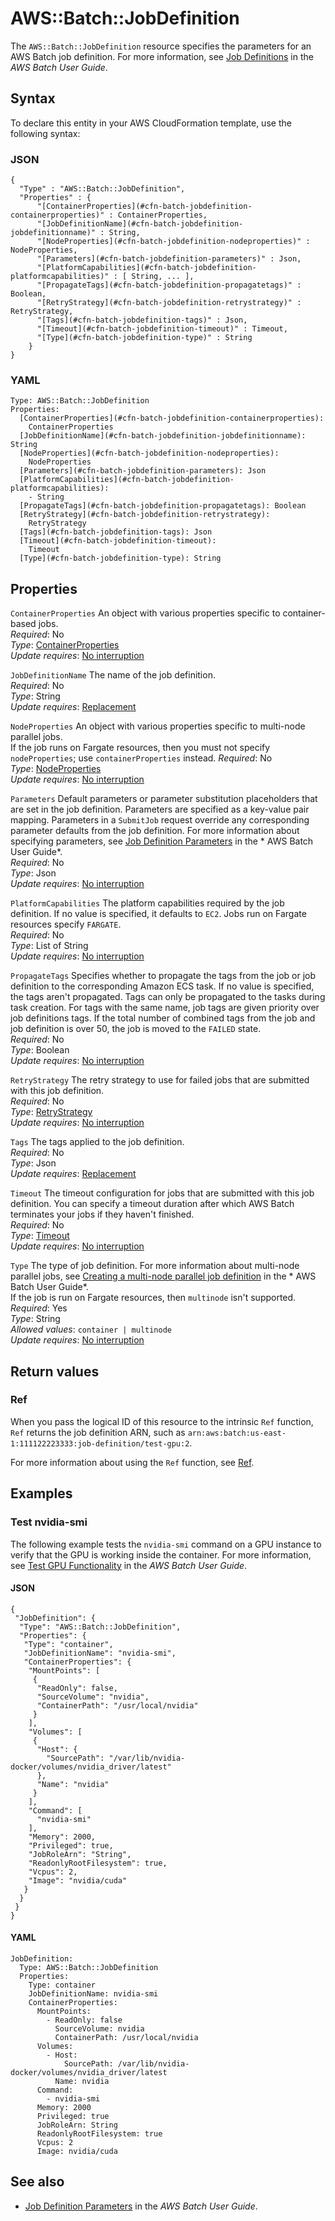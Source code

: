 # AWS::Batch::JobDefinition<a name="aws-resource-batch-jobdefinition"></a>

The `AWS::Batch::JobDefinition` resource specifies the parameters for an AWS Batch job definition\. For more information, see [Job Definitions](https://docs.aws.amazon.com/batch/latest/userguide/job_definitions.html) in the *AWS Batch User Guide*\.

## Syntax<a name="aws-resource-batch-jobdefinition-syntax"></a>

To declare this entity in your AWS CloudFormation template, use the following syntax:

### JSON<a name="aws-resource-batch-jobdefinition-syntax.json"></a>

```
{
  "Type" : "AWS::Batch::JobDefinition",
  "Properties" : {
      "[ContainerProperties](#cfn-batch-jobdefinition-containerproperties)" : ContainerProperties,
      "[JobDefinitionName](#cfn-batch-jobdefinition-jobdefinitionname)" : String,
      "[NodeProperties](#cfn-batch-jobdefinition-nodeproperties)" : NodeProperties,
      "[Parameters](#cfn-batch-jobdefinition-parameters)" : Json,
      "[PlatformCapabilities](#cfn-batch-jobdefinition-platformcapabilities)" : [ String, ... ],
      "[PropagateTags](#cfn-batch-jobdefinition-propagatetags)" : Boolean,
      "[RetryStrategy](#cfn-batch-jobdefinition-retrystrategy)" : RetryStrategy,
      "[Tags](#cfn-batch-jobdefinition-tags)" : Json,
      "[Timeout](#cfn-batch-jobdefinition-timeout)" : Timeout,
      "[Type](#cfn-batch-jobdefinition-type)" : String
    }
}
```

### YAML<a name="aws-resource-batch-jobdefinition-syntax.yaml"></a>

```
Type: AWS::Batch::JobDefinition
Properties: 
  [ContainerProperties](#cfn-batch-jobdefinition-containerproperties): 
    ContainerProperties
  [JobDefinitionName](#cfn-batch-jobdefinition-jobdefinitionname): String
  [NodeProperties](#cfn-batch-jobdefinition-nodeproperties): 
    NodeProperties
  [Parameters](#cfn-batch-jobdefinition-parameters): Json
  [PlatformCapabilities](#cfn-batch-jobdefinition-platformcapabilities): 
    - String
  [PropagateTags](#cfn-batch-jobdefinition-propagatetags): Boolean
  [RetryStrategy](#cfn-batch-jobdefinition-retrystrategy): 
    RetryStrategy
  [Tags](#cfn-batch-jobdefinition-tags): Json
  [Timeout](#cfn-batch-jobdefinition-timeout): 
    Timeout
  [Type](#cfn-batch-jobdefinition-type): String
```

## Properties<a name="aws-resource-batch-jobdefinition-properties"></a>

`ContainerProperties`  <a name="cfn-batch-jobdefinition-containerproperties"></a>
An object with various properties specific to container\-based jobs\.  
*Required*: No  
*Type*: [ContainerProperties](aws-properties-batch-jobdefinition-containerproperties.md)  
*Update requires*: [No interruption](https://docs.aws.amazon.com/AWSCloudFormation/latest/UserGuide/using-cfn-updating-stacks-update-behaviors.html#update-no-interrupt)

`JobDefinitionName`  <a name="cfn-batch-jobdefinition-jobdefinitionname"></a>
The name of the job definition\.  
*Required*: No  
*Type*: String  
*Update requires*: [Replacement](https://docs.aws.amazon.com/AWSCloudFormation/latest/UserGuide/using-cfn-updating-stacks-update-behaviors.html#update-replacement)

`NodeProperties`  <a name="cfn-batch-jobdefinition-nodeproperties"></a>
An object with various properties specific to multi\-node parallel jobs\.  
If the job runs on Fargate resources, then you must not specify `nodeProperties`; use `containerProperties` instead\.
*Required*: No  
*Type*: [NodeProperties](aws-properties-batch-jobdefinition-nodeproperties.md)  
*Update requires*: [No interruption](https://docs.aws.amazon.com/AWSCloudFormation/latest/UserGuide/using-cfn-updating-stacks-update-behaviors.html#update-no-interrupt)

`Parameters`  <a name="cfn-batch-jobdefinition-parameters"></a>
Default parameters or parameter substitution placeholders that are set in the job definition\. Parameters are specified as a key\-value pair mapping\. Parameters in a `SubmitJob` request override any corresponding parameter defaults from the job definition\. For more information about specifying parameters, see [Job Definition Parameters](https://docs.aws.amazon.com/batch/latest/userguide/job_definition_parameters.html) in the * AWS Batch User Guide*\.  
*Required*: No  
*Type*: Json  
*Update requires*: [No interruption](https://docs.aws.amazon.com/AWSCloudFormation/latest/UserGuide/using-cfn-updating-stacks-update-behaviors.html#update-no-interrupt)

`PlatformCapabilities`  <a name="cfn-batch-jobdefinition-platformcapabilities"></a>
The platform capabilities required by the job definition\. If no value is specified, it defaults to `EC2`\. Jobs run on Fargate resources specify `FARGATE`\.  
*Required*: No  
*Type*: List of String  
*Update requires*: [No interruption](https://docs.aws.amazon.com/AWSCloudFormation/latest/UserGuide/using-cfn-updating-stacks-update-behaviors.html#update-no-interrupt)

`PropagateTags`  <a name="cfn-batch-jobdefinition-propagatetags"></a>
Specifies whether to propagate the tags from the job or job definition to the corresponding Amazon ECS task\. If no value is specified, the tags aren't propagated\. Tags can only be propagated to the tasks during task creation\. For tags with the same name, job tags are given priority over job definitions tags\. If the total number of combined tags from the job and job definition is over 50, the job is moved to the `FAILED` state\.  
*Required*: No  
*Type*: Boolean  
*Update requires*: [No interruption](https://docs.aws.amazon.com/AWSCloudFormation/latest/UserGuide/using-cfn-updating-stacks-update-behaviors.html#update-no-interrupt)

`RetryStrategy`  <a name="cfn-batch-jobdefinition-retrystrategy"></a>
The retry strategy to use for failed jobs that are submitted with this job definition\.  
*Required*: No  
*Type*: [RetryStrategy](aws-properties-batch-jobdefinition-retrystrategy.md)  
*Update requires*: [No interruption](https://docs.aws.amazon.com/AWSCloudFormation/latest/UserGuide/using-cfn-updating-stacks-update-behaviors.html#update-no-interrupt)

`Tags`  <a name="cfn-batch-jobdefinition-tags"></a>
The tags applied to the job definition\.  
*Required*: No  
*Type*: Json  
*Update requires*: [Replacement](https://docs.aws.amazon.com/AWSCloudFormation/latest/UserGuide/using-cfn-updating-stacks-update-behaviors.html#update-replacement)

`Timeout`  <a name="cfn-batch-jobdefinition-timeout"></a>
The timeout configuration for jobs that are submitted with this job definition\. You can specify a timeout duration after which AWS Batch terminates your jobs if they haven't finished\.  
*Required*: No  
*Type*: [Timeout](aws-properties-batch-jobdefinition-timeout.md)  
*Update requires*: [No interruption](https://docs.aws.amazon.com/AWSCloudFormation/latest/UserGuide/using-cfn-updating-stacks-update-behaviors.html#update-no-interrupt)

`Type`  <a name="cfn-batch-jobdefinition-type"></a>
The type of job definition\. For more information about multi\-node parallel jobs, see [Creating a multi\-node parallel job definition](https://docs.aws.amazon.com/batch/latest/userguide/multi-node-job-def.html) in the * AWS Batch User Guide*\.  
If the job is run on Fargate resources, then `multinode` isn't supported\.
*Required*: Yes  
*Type*: String  
*Allowed values*: `container | multinode`  
*Update requires*: [No interruption](https://docs.aws.amazon.com/AWSCloudFormation/latest/UserGuide/using-cfn-updating-stacks-update-behaviors.html#update-no-interrupt)

## Return values<a name="aws-resource-batch-jobdefinition-return-values"></a>

### Ref<a name="aws-resource-batch-jobdefinition-return-values-ref"></a>

When you pass the logical ID of this resource to the intrinsic `Ref` function, `Ref` returns the job definition ARN, such as `arn:aws:batch:us-east-1:111122223333:job-definition/test-gpu:2`\.

For more information about using the `Ref` function, see [Ref](https://docs.aws.amazon.com/AWSCloudFormation/latest/UserGuide/intrinsic-function-reference-ref.html)\.

## Examples<a name="aws-resource-batch-jobdefinition--examples"></a>



### Test nvidia\-smi<a name="aws-resource-batch-jobdefinition--examples--Test_nvidia-smi"></a>

The following example tests the `nvidia-smi` command on a GPU instance to verify that the GPU is working inside the container\. For more information, see [Test GPU Functionality](https://docs.aws.amazon.com/batch/latest/userguide/example-job-definitions.html#example-test-gpu) in the *AWS Batch User Guide*\.

#### JSON<a name="aws-resource-batch-jobdefinition--examples--Test_nvidia-smi--json"></a>

```
{
 "JobDefinition": {
  "Type": "AWS::Batch::JobDefinition",
  "Properties": {
   "Type": "container",
   "JobDefinitionName": "nvidia-smi",
   "ContainerProperties": {
    "MountPoints": [
     {
      "ReadOnly": false,
      "SourceVolume": "nvidia",
      "ContainerPath": "/usr/local/nvidia"
     }
    ],
    "Volumes": [
     {
      "Host": {
        "SourcePath": "/var/lib/nvidia-docker/volumes/nvidia_driver/latest"
      },
      "Name": "nvidia"
     }
    ],
    "Command": [
      "nvidia-smi"
    ],
    "Memory": 2000,
    "Privileged": true,
    "JobRoleArn": "String",
    "ReadonlyRootFilesystem": true,
    "Vcpus": 2,
    "Image": "nvidia/cuda"
   }
  }
 }
}
```

#### YAML<a name="aws-resource-batch-jobdefinition--examples--Test_nvidia-smi--yaml"></a>

```
JobDefinition:
  Type: AWS::Batch::JobDefinition
  Properties:
    Type: container
    JobDefinitionName: nvidia-smi
    ContainerProperties:
      MountPoints:
        - ReadOnly: false
          SourceVolume: nvidia
          ContainerPath: /usr/local/nvidia
      Volumes:
        - Host:
            SourcePath: /var/lib/nvidia-docker/volumes/nvidia_driver/latest
          Name: nvidia
      Command:
        - nvidia-smi
      Memory: 2000
      Privileged: true
      JobRoleArn: String
      ReadonlyRootFilesystem: true
      Vcpus: 2
      Image: nvidia/cuda
```

## See also<a name="aws-resource-batch-jobdefinition--seealso"></a>
+  [Job Definition Parameters](https://docs.aws.amazon.com/batch/latest/userguide/job_definition_parameters.html) in the *AWS Batch User Guide*\.